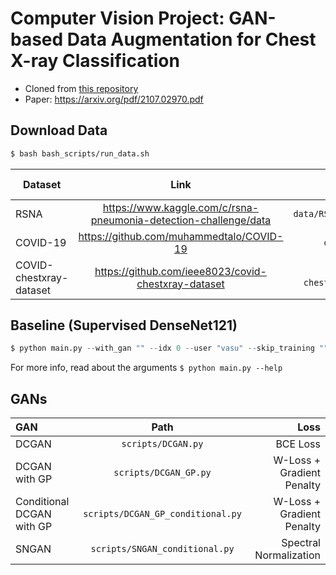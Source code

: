 # Computer Vision Project: GAN-based Data Augmentation for Chest X-ray Classification

- Cloned from [this repository](https://github.com/ssundaram21/6.819FinalProjectRAMP)
- Paper: https://arxiv.org/pdf/2107.02970.pdf

## Download Data
```bash
$ bash bash_scripts/run_data.sh
```
| Dataset | Link | Download Directory
| -----   | :----:| ----: |
|   RSNA      |  https://www.kaggle.com/c/rsna-pneumonia-detection-challenge/data    | `data/RSNA_Pneumonia`
|   COVID-19      |  https://github.com/muhammedtalo/COVID-19    | `data/COVID-19`
|   COVID-chestxray-dataset      |    https://github.com/ieee8023/covid-chestxray-dataset  | `data/covid-chestxray-dataset`

## Baseline (Supervised DenseNet121)
```python
$ python main.py --with_gan "" --idx 0 --user "vasu" --skip_training ""  --dataset_size  10  --dataset  "COVID"  --fraction  0.5  --epochs  30  --data_aug  "True"
```

For more info, read about the arguments `$ python main.py --help`


## GANs
| **GAN** | **Path** | **Loss** |
| :---- | :-----: | -----: |
|DCGAN|`scripts/DCGAN.py`| BCE Loss|
|DCGAN with GP|`scripts/DCGAN_GP.py`| W-Loss + Gradient Penalty|
| Conditional DCGAN with GP | `scripts/DCGAN_GP_conditional.py`| W-Loss + Gradient Penalty|
| SNGAN | `scripts/SNGAN_conditional.py` | Spectral Normalization | 

